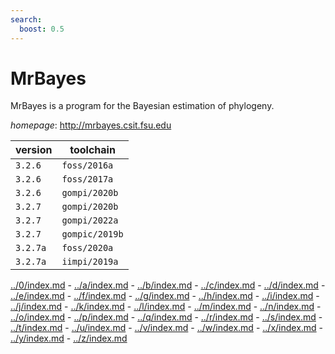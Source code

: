 ```yaml
---
search:
  boost: 0.5
---
```

# MrBayes

MrBayes is a program for the Bayesian estimation of phylogeny.

*homepage*: <http://mrbayes.csit.fsu.edu>

version | toolchain
--------|----------
``3.2.6`` | ``foss/2016a``
``3.2.6`` | ``foss/2017a``
``3.2.6`` | ``gompi/2020b``
``3.2.7`` | ``gompi/2020b``
``3.2.7`` | ``gompi/2022a``
``3.2.7`` | ``gompic/2019b``
``3.2.7a`` | ``foss/2020a``
``3.2.7a`` | ``iimpi/2019a``

[../0/index.md](0) - [../a/index.md](a) - [../b/index.md](b) - [../c/index.md](c) - [../d/index.md](d) - [../e/index.md](e) - [../f/index.md](f) - [../g/index.md](g) - [../h/index.md](h) - [../i/index.md](i) - [../j/index.md](j) - [../k/index.md](k) - [../l/index.md](l) - [../m/index.md](m) - [../n/index.md](n) - [../o/index.md](o) - [../p/index.md](p) - [../q/index.md](q) - [../r/index.md](r) - [../s/index.md](s) - [../t/index.md](t) - [../u/index.md](u) - [../v/index.md](v) - [../w/index.md](w) - [../x/index.md](x) - [../y/index.md](y) - [../z/index.md](z)

